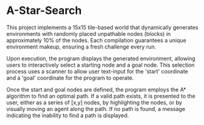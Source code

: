 # A-Star-Search

This project implements a 15x15 tile-based world that dynamically generates environments with randomly placed unpathable nodes (blocks) in approximately 10% of the nodes. Each compilation guarantees a unique environment makeup, ensuring a fresh challenge every run.

Upon execution, the program displays the generated environment, allowing users to interactively select a starting node and a goal node. This selection process uses a scanner to allow user text-input for the 'start' coordinate and a 'goal' coordinate for the program to operate. 

Once the start and goal nodes are defined, the program employs the A* algorithm to find an optimal path. If a valid path exists, it is presented to the user, either as a series of [x,y] nodes, by highlighting the nodes, or by visually moving an agent along the path. If no path is found, a message indicating the inability to find a path is displayed.

